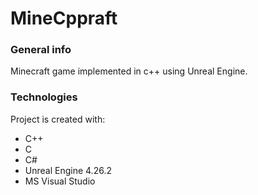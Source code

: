 # MineCppraft


### General info
Minecraft game implemented in c++ using Unreal Engine.
	
### Technologies
Project is created with:
* C++
* C
* C#
* Unreal Engine 4.26.2
* MS Visual Studio
